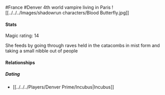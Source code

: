 #France #Denver
4th world vampire living in Paris
![[../../../Images/shadowrun characters/Blood Butterfly.jpg]]
#### Stats
Magic rating: 14

She feeds by going through raves held in the catacombs in mist form and taking a small nibble out of people
#### Relationships
##### Dating
- [[../../../Players/Denver Prime/Incubus|Incubus]]